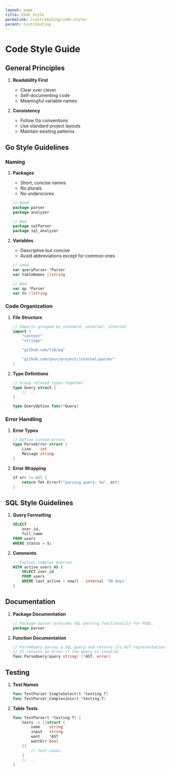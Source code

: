 ```yaml
---
layout: page
title: Code Style
permalink: /contributing/code-style/
parent: Contributing
---
```


# Code Style Guide

## General Principles

1. **Readability First**

   - Clear over clever
   - Self-documenting code
   - Meaningful variable names

2. **Consistency**
   - Follow Go conventions
   - Use standard project layouts
   - Maintain existing patterns

## Go Style Guidelines

### Naming

1. **Packages**

   - Short, concise names
   - No plurals
   - No underscores

   ```go
   // Good
   package parser
   package analyzer

   // Bad
   package sqlParser
   package sql_analyzer
   ```

2. **Variables**

   - Descriptive but concise
   - Avoid abbreviations except for common ones

   ```go
   // Good
   var queryParser *Parser
   var tableNames []string

   // Bad
   var qp *Parser
   var tn []string
   ```

### Code Organization

1. **File Structure**

   ```go
   // Imports grouped by standard, external, internal
   import (
       "context"
       "strings"

       "github.com/lib/pq"

       "github.com/your/project/internal/parser"
   )
   ```

2. **Type Definitions**

   ```go
   // Group related types together
   type Query struct {
       // ...
   }

   type QueryOption func(*Query)
   ```

### Error Handling

1. **Error Types**

   ```go
   // Define custom errors
   type ParseError struct {
       Line    int
       Message string
   }
   ```

2. **Error Wrapping**
   ```go
   if err != nil {
       return fmt.Errorf("parsing query: %w", err)
   }
   ```

## SQL Style Guidelines

1. **Query Formatting**

   ```sql
   SELECT
       user_id,
       full_name
   FROM users
   WHERE status = $1
   ```

2. **Comments**
   ```sql
   -- Explain complex queries
   WITH active_users AS (
       SELECT user_id
       FROM users
       WHERE last_active > now() - interval '30 days'
   )
   ```

## Documentation

1. **Package Documentation**

   ```go
   // Package parser provides SQL parsing functionality for PGQL.
   package parser
   ```

2. **Function Documentation**
   ```go
   // ParseQuery parses a SQL query and returns its AST representation.
   // It returns an error if the query is invalid.
   func ParseQuery(query string) (*AST, error)
   ```

## Testing

1. **Test Names**

   ```go
   func TestParser_SimpleSelect(t *testing.T)
   func TestParser_ComplexJoin(t *testing.T)
   ```

2. **Table Tests**
   ```go
   func TestParse(t *testing.T) {
       tests := []struct {
           name    string
           input   string
           want    *AST
           wantErr bool
       }{
           // test cases
       }
       // ...
   }
   ```
